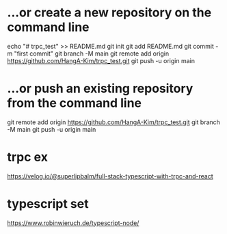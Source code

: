 # …or create a new repository on the command line

echo "# trpc_test" >> README.md
git init
git add README.md
git commit -m "first commit"
git branch -M main
git remote add origin https://github.com/HangA-Kim/trpc_test.git
git push -u origin main

# …or push an existing repository from the command line

git remote add origin https://github.com/HangA-Kim/trpc_test.git
git branch -M main
git push -u origin main

# trpc ex

https://velog.io/@superlipbalm/full-stack-typescript-with-trpc-and-react

# typescript set

https://www.robinwieruch.de/typescript-node/
